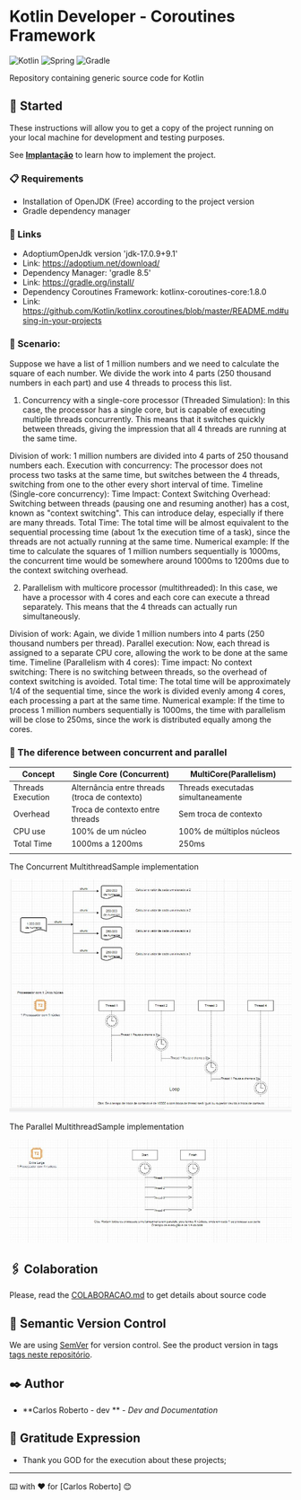 # Kotlin Developer - Coroutines Framework
![Kotlin](https://img.shields.io/badge/kotlin-%237F52FF.svg?style=for-the-badge&logo=kotlin&logoColor=white)
![Spring](https://img.shields.io/badge/springboot-%236DB33F.svg?style=for-the-badge&logo=spring&logoColor=white)
![Gradle](https://img.shields.io/badge/Gradle-02303A.svg?style=for-the-badge&logo=Gradle&logoColor=white)

Repository containing generic source code for Kotlin

## 🚀 Started

These instructions will allow you to get a copy of the project running on your local machine for development and testing purposes.

See **[Implantação](#-implanta%C3%A7%C3%A3o)** to learn how to implement the project.

### 📋 Requirements

- Installation of OpenJDK (Free) according to the project version 
- Gradle dependency manager

### 🔧 Links
  - AdoptiumOpenJdk version 'jdk-17.0.9+9.1'
  - Link: https://adoptium.net/download/
  - Dependency Manager: 'gradle 8.5'
  - Link: https://gradle.org/install/ 
  - Dependency Coroutines Framework: kotlinx-coroutines-core:1.8.0
  - Link: https://github.com/Kotlin/kotlinx.coroutines/blob/master/README.md#using-in-your-projects



### 🔧 Scenario:

Suppose we have a list of 1 million numbers and we need to calculate the square of each number. We divide the work into 4 parts (250 thousand numbers in each part) and use 4 threads to process this list.

1. Concurrency with a single-core processor (Threaded Simulation):
In this case, the processor has a single core, but is capable of executing multiple threads concurrently. This means that it switches quickly between threads, giving the impression that all 4 threads are running at the same time.

Division of work: 1 million numbers are divided into 4 parts of 250 thousand numbers each.
Execution with concurrency: The processor does not process two tasks at the same time, but switches between the 4 threads, switching from one to the other every short interval of time.
Timeline (Single-core concurrency):
Time Impact:
Context Switching Overhead: Switching between threads (pausing one and resuming another) has a cost, known as "context switching". This can introduce delay, especially if there are many threads.
Total Time: The total time will be almost equivalent to the sequential processing time (about 1x the execution time of a task), since the threads are not actually running at the same time.
Numerical example:
If the time to calculate the squares of 1 million numbers sequentially is 1000ms, the concurrent time would be somewhere around 1000ms to 1200ms due to the context switching overhead.

2. Parallelism with multicore processor (multithreaded):
In this case, we have a processor with 4 cores and each core can execute a thread separately. This means that the 4 threads can actually run simultaneously.

Division of work: Again, we divide 1 million numbers into 4 parts (250 thousand numbers per thread).
Parallel execution: Now, each thread is assigned to a separate CPU core, allowing the work to be done at the same time.
Timeline (Parallelism with 4 cores):
Time impact:
No context switching: There is no switching between threads, so the overhead of context switching is avoided.
Total time: The total time will be approximately 1/4 of the sequential time, since the work is divided evenly among 4 cores, each processing a part at the same time.
Numerical example:
If the time to process 1 million numbers sequentially is 1000ms, the time with parallelism will be close to 250ms, since the work is distributed equally among the cores.

### 🔧 The diference between concurrent and parallel

| Concept           | Single Core (Concurrent)                      | MultiCore(Parallelism)             | 
|-------------------|-----------------------------------------------|------------------------------------|
| Threads Execution | Alternância entre threads (troca de contexto) | Threads executadas simultaneamente |
| Overhead          | Troca de contexto entre threads               | Sem troca de contexto              |
| CPU use           | 100% de um núcleo                             | 100% de múltiplos núcleos          |
| Total Time        | 1000ms a 1200ms                               | 250ms                              |
|                   |                                               |                                    |

The Concurrent MultithreadSample implementation

<p align="center">
  <img src= "https://github.com/CarlosRobertoMedeiros/repo-kotlin-developer/blob/main/fundamentals/coroutines-framework/src/main/kotlin/br/com/roberto/kotlin/coroutines_framework/za/ConcurrentMultithread.jpg" />
</p>

The Parallel MultithreadSample implementation

<p align="center">
  <img src= "https://github.com/CarlosRobertoMedeiros/repo-kotlin-developer/blob/main/fundamentals/coroutines-framework/src/main/kotlin/br/com/roberto/kotlin/coroutines_framework/za/ParallelMultithread.jpg" />
</p>

## 🖇️ Colaboration

Please, read the [COLABORACAO.md](https://gist.github.com/usuario/linkParaInfoSobreContribuicoes) to get details about source code

## 📌 Semantic Version Control

We are using [SemVer](http://semver.org/) for version control. See the product version in tags [tags neste repositório](https://github.com/suas/tags/do/projeto). 

## ✒️ Author

* **Carlos Roberto - dev ** - *Dev and Documentation*

## 🎁 Gratitude Expression

* Thank you GOD for the execution about these projects;

---
⌨️ with ❤️ for [Carlos Roberto] 😊
